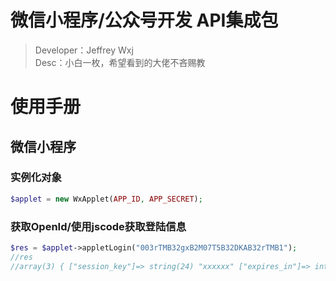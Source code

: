 # 微信小程序/公众号开发 API集成包

> Developer：Jeffrey Wxj   
> Desc：小白一枚，希望看到的大佬不吝赐教

# 使用手册

## 微信小程序

### 实例化对象
```php
$applet = new WxApplet(APP_ID, APP_SECRET);
```

### 获取OpenId/使用jscode获取登陆信息
```php
$res = $applet->appletLogin("003rTMB32gxB2M07T5B32DKAB32rTMB1");
//res
//array(3) { ["session_key"]=> string(24) "xxxxxx" ["expires_in"]=> int(7200) ["openid"]=> string(28) "xxxxxxxxxx" }
```


